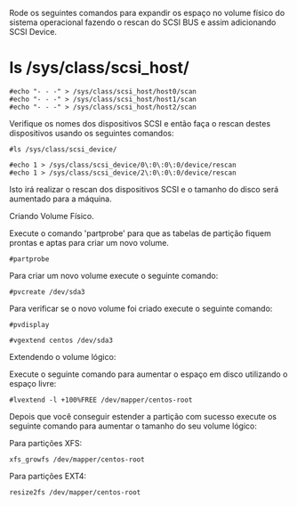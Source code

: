 


Rode os seguintes comandos para expandir os espaço no volume físico do sistema operacional fazendo o rescan do SCSI BUS e assim adicionando SCSI Device.

# ls /sys/class/scsi_host/
```
#echo "- - -" > /sys/class/scsi_host/host0/scan
#echo "- - -" > /sys/class/scsi_host/host1/scan 
#echo "- - -" > /sys/class/scsi_host/host2/scan
```
Verifique os nomes dos dispositivos SCSI e então faça o rescan destes dispositivos usando os seguintes comandos:
```
#ls /sys/class/scsi_device/
```
```
#echo 1 > /sys/class/scsi_device/0\:0\:0\:0/device/rescan
#echo 1 > /sys/class/scsi_device/2\:0\:0\:0/device/rescan
```

Isto irá realizar o rescan dos dispositivos SCSI e o tamanho do disco será aumentado para a máquina.


Criando Volume Físico.

Execute o comando 'partprobe' para que as tabelas de partição fiquem prontas e aptas para criar um novo volume.

 ```
#partprobe
```
Para criar um novo volume execute o seguinte comando:
```
#pvcreate /dev/sda3
```
Para verificar se o novo volume foi criado execute o seguinte comando:
```
#pvdisplay
```
```
#vgextend centos /dev/sda3
```
Extendendo o volume lógico:

Execute o seguinte comando para aumentar o espaço em disco utilizando o espaço livre:
```
#lvextend -l +100%FREE /dev/mapper/centos-root
```

Depois que você conseguir  estender a partição com sucesso execute os seguinte comando para aumentar o tamanho do seu volume lógico:

Para partições XFS:
```
xfs_growfs /dev/mapper/centos-root
```
Para partições EXT4:
```
resize2fs /dev/mapper/centos-root
```












